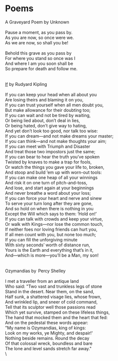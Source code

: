# Poems

A Graveyard Poem by Unknown \
\
Pause a moment, as you pass by.\
As you are now, so once were we.\
As we are now, so shall you be!\
\
Behold this grave as you pass by\
For where you stand so once was I\
And where I am you soon shall be\
So prepare for death and follow me.\
\
\
[If](https://www.poetryfoundation.org/poems/46473/) by Rudyard Kipling\
\
If you can keep your head when all about you\
Are losing theirs and blaming it on you,\
If you can trust yourself when all men doubt you,\
But make allowance for their doubting too;\
If you can wait and not be tired by waiting,\
Or being lied about, don’t deal in lies,\
Or being hated, don’t give way to hating,\
And yet don’t look too good, nor talk too wise:\
If you can dream—and not make dreams your master;\
If you can think—and not make thoughts your aim;\
If you can meet with Triumph and Disaster\
And treat those two impostors just the same;\
If you can bear to hear the truth you’ve spoken\
Twisted by knaves to make a trap for fools,\
Or watch the things you gave your life to, broken,\
And stoop and build ’em up with worn-out tools:\
If you can make one heap of all your winnings\
And risk it on one turn of pitch-and-toss,\
And lose, and start again at your beginnings\
And never breathe a word about your loss;\
If you can force your heart and nerve and sinew\
To serve your turn long after they are gone,\
And so hold on when there is nothing in you\
Except the Will which says to them: ‘Hold on!’\
If you can talk with crowds and keep your virtue,\
Or walk with Kings—nor lose the common touch,\
If neither foes nor loving friends can hurt you,\
If all men count with you, but none too much;\
If you can fill the unforgiving minute\
With sixty seconds’ worth of distance run,\
Yours is the Earth and everything that’s in it,\
And—which is more—you’ll be a Man, my son!\
\
\
Ozymandias by  Percy Shelley\
\
I met a traveller from an antique land\
Who said: "Two vast and trunkless legs of stone\
Stand in the desert. Near them, on the sand,\
Half sunk, a shattered visage lies, whose frown,\
And wrinkled lip, and sneer of cold command,\
Tell that its sculptor well those passions read\
Which yet survive, stamped on these lifeless things,\
The hand that mocked them and the heart that fed:\
And on the pedestal these words appear:\
"My name is Ozymandias, king of kings:\
Look on my works, ye Mighty, and despair!'\
Nothing beside remains. Round the decay\
Of that colossal wreck, boundless and bare\
The lone and level sands stretch far away."\
\
